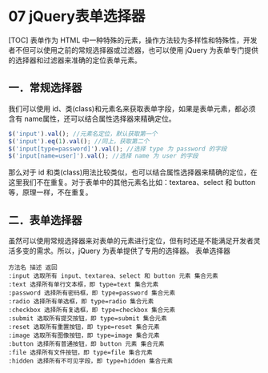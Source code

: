 # 07 jQuery表单选择器
[TOC]
表单作为 HTML 中一种特殊的元素，操作方法较为多样性和特殊性，开发者不但可以使用之前的常规选择器或过滤器，也可以使用 jQuery 为表单专门提供的选择器和过滤器来准确的定位表单元素。
## 一．常规选择器
我们可以使用 id、类(class)和元素名来获取表单字段，如果是表单元素，都必须含有 name属性，还可以结合属性选择器来精确定位。
```javascript
$('input').val(); //元素名定位，默认获取第一个
$('input').eq(1).val(); //同上，获取第二个
$('input[type=password]').val(); //选择 type 为 password 的字段
$('input[name=user]').val(); //选择 name 为 user 的字段
```
那么对于 id 和类(class)用法比较类似，也可以结合属性选择器来精确的定位，在这里我们不在重复。对于表单中的其他元素名比如：textarea、select 和 button 等，原理一样，不在重复。
## 二．表单选择器
虽然可以使用常规选择器来对表单的元素进行定位，但有时还是不能满足开发者灵活多变的需求。所以，jQuery 为表单提供了专用的选择器。
表单选择器
```table
方法名 描述 返回
:input 选取所有 input、textarea、select 和 button 元素 集合元素
:text 选择所有单行文本框，即 type=text 集合元素
:password 选择所有密码框，即 type=password 集合元素
:radio 选择所有单选框，即 type=radio 集合元素
:checkbox 选择所有复选框，即 type=checkbox 集合元素
:submit 选取所有提交按钮，即 type=submit 集合元素
:reset 选取所有重置按钮，即 type=reset 集合元素
:image 选取所有图像按钮，即 type=image 集合元素
:button 选择所有普通按钮，即 button 元素 集合元素
:file 选择所有文件按钮，即 type=file 集合元素
:hidden 选择所有不可见字段，即 type=hidden 集合元素
```